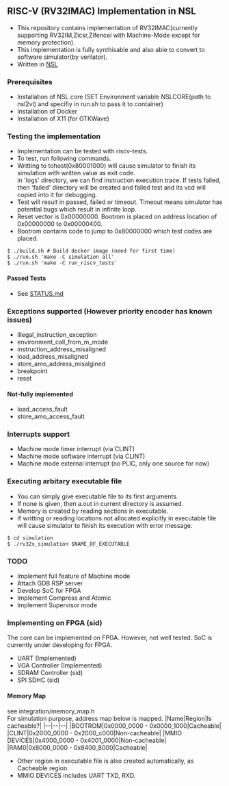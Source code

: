 ## RISC-V (RV32IMAC) Implementation in NSL
- This repository contains implementation of RV32IMAC(currently supporting RV32IM,Zicsr,Zifencei with Machine-Mode except for memory protection).  
- This implementation is fully synthisable and also able to convert to software simulator(by verilator).  
- Written in [NSL](http://www.overtone.co.jp/products/and-the-nsl/)  

### Prerequisites
- Installation of NSL core (SET Environment variable NSLCORE(path to nsl2vl) and specifiy in run.sh to pass it to container)  
- Installation of Docker  
- Installation of X11 (for GTKWave)  

### Testing the implementation
- Implementation can be tested with riscv-tests.  
- To test, run following commands.  
- Writting to tohost(0x80001000) will cause simulator to finish its simulation with written value as exit code.  
in 'logs' directory, we can find instruction execution trace. If tests failed, then 'failed' directory will be created and failed test and its vcd will copied into it for debugging.  
- Test will result in passed, failed or timeout. Timeout means simulator has potential bugs which result in infinite loop.  
- Reset vector is 0x00000000. Bootrom is placed on address location of 0x00000000 to 0x00000400.
- Bootrom contains code to jump to 0x80000000 which test codes are placed.
```
$ ./build.sh # Build docker image (need for first time)
$ ./run.sh 'make -C simulation all'
$ ./run.sh 'make -C run_riscv_tests'
```

#### Passed Tests
- See [STATUS.md](STATUS.md)

### Exceptions supported (However priority encoder has known issues)
- illegal_instruction_exception
- environment_call_from_m_mode
- instruction_address_misaligned
- load_address_misaligned
- store_amo_address_misalgined
- breakpoint
- reset

#### Not-fully implemented
- load_access_fault
- store_amo_access_fault

### Interrupts support
- Machine mode timer interrupt (via CLINT)
- Machine mode software interrupt (via CLINT)
- Machine mode external interrupt (no PLIC, only one source for now)

### Executing arbitary executable file
- You can simply give executable file to its first arguments.
- If none is given, then a.out in current directory is assumed.
- Memory is created by reading sections in executable.
- If writting or reading locations not allocated explicitly in executable file 
will cause simulator to finish its execution with error message.

``` 
$ cd simulation
$ ./rv32x_simulation $NAME_OF_EXECUTABLE
```

### TODO 
- Implement full feature of Machine mode
- Attach GDB RSP server
- Develop SoC for FPGA
- Implement Compress and Atomic
- Implement Supervisor mode

### Implementing on FPGA (sid)
The core can be implemented on FPGA.
However, not well tested. 
SoC is currently under developing for FPGA.
- UART 				(Implemented)
- VGA Controller	(Implemented)
- SDRAM Controller	(sid)
- SPI SDHC			(sid)
#### Memory Map
see integration/memory\_map.h  
For simulation purpose, address map below is mapped. 
|Name|Region|Is cacheable?|
|--|--|--|
|BOOTROM|0x0000\_0000 - 0x0000\_1000|Cacheable|
|CLINT|0x2000\_0000 - 0x2000\_c000|Non-cacheable|
|MMIO DEVICES|0x4000\_0000 - 0x4001\_0000|Non-cacheable|
|RAM0|0x8000\_0000 - 0x8400\_8000|Cacheable|

- Other region in executable file is also created automatically, as Cacheable region.
- MMIO DEVICES includes UART TXD, RXD.

